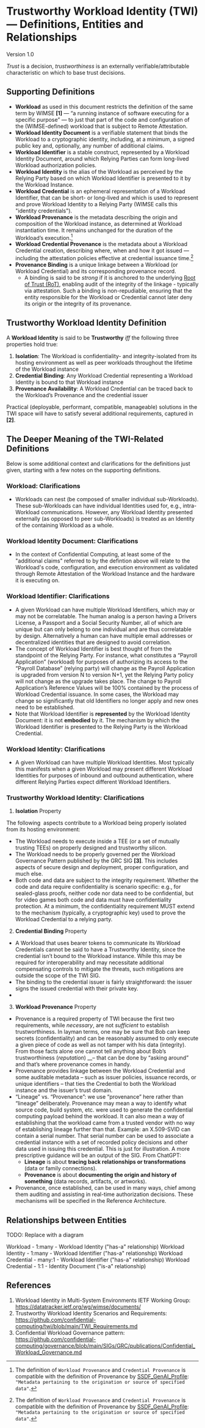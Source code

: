 # Trustworthy Workload Identity (TWI) — Definitions, Entities and Relationships
Version 1.0

_Trust_ is a decision, _trustworthiness_ is an externally verifiable/attributable characteristic on which to base trust decisions.

## Supporting Definitions
- **Workload** as used in this document restricts the definition of the same term by WIMSE **\[1]** — “a running instance of software executing for a specific purpose” — to just that part of the code and configuration of the (WIMSE-defined) workload that is subject to Remote Attestation.
- **Workload Identity Document** is a verifiable statement that binds the Workload to a cryptographic identity, including, at a minimum, a signed public key and, optionally, any number of additional claims.
- **Workload Identifier** is a stable construct, represented by a Workload Identity Document, around which Relying Parties can form long-lived Workload authorization policies.
- **Workload Identity** is the alias of the Workload as perceived by the Relying Party based on which Workload Identifier is presented to it by the Workload Instance.
- **Workload Credential** is an ephemeral representation of a Workload Identifier, that can be short- or long-lived and which is used to represent and prove Workload Identity to a Relying Party (WIMSE calls this "identity credentials").
- **Workload Provenance** is the metadata describing the origin and composition of the Workload instance, as determined at Workload instantiation time. It remains unchanged for the duration of the Workload’s execution.[^SSDF-COMPAT-NOTE]
- **Workload Credential Provenance** is the metadata about a Workload Credential creation, describing where, when and how it got issued — including the attestation policies effective at credential issuance time.[^SSDF-COMPAT-NOTE]
- **Provenance Binding** is a unique linkage between a Workload (or Workload Credential) and its corresponding provenance record.
  - A binding is said to be *strong* if it is anchored to the underlying [Root of Trust (RoT)](https://csrc.nist.gov/glossary/term/roots_of_trust), enabling audit of the integrity of the linkage - typically via attestation. 
    Such a binding is non-repudiable, ensuring that the entity responsible for the Workload or Credential cannot later deny its origin or the integrity of its provenance.

[^SSDF-COMPAT-NOTE]:  The definition of `Workload Provenance` and `Credential Provenance` is compatible with the definition of Provenance by [SSDF_GenAI_Profile](https://doi.org/10.6028/NIST.SP.800-218A): `"Metadata pertaining to the origination or source of specified data"`.

## Trustworthy Workload Identity Definition
A **Workload Identity** is said to be **Trustworthy** _iff_ the following three properties hold true:

1. **Isolation**: The Workload is confidentiality- and integrity-isolated from its hosting environment as well as peer workloads throughout the lifetime of the Workload instance
2. **Credential Binding**: Any Workload Credential representing a Workload Identity is bound to that Workload instance
3. **Provenance Availability**: A Workload Credential can be traced back to the Workload’s Provenance and the credential issuer

Practical (deployable, performant, compatible, manageable) solutions in the TWI space will have to satisfy several additional requirements, captured in **\[2]**.

## The Deeper Meaning of the TWI-Related Definitions
Below is some additional context and clarifications for the definitions just given, starting with a few notes on the supporting definitions.

### Workload: Clarifications
- Workloads can nest (be composed of smaller individual sub-Workloads). These sub-Workloads can have individual Identities used for, e.g., intra-Workload communications. However, any Workload Identity presented externally (as opposed to peer sub-Workloads) is treated as an Identity of the containing Workload as a whole.

### Workload Identity Document: Clarifications
- In the context of Confidential Computing, at least some of the "additional claims" referred to by the defintion above will relate to the Workload's code, configuration, and execution environment as validated through Remote Attestation of the Workload Instance and the hardware it is executing on.

### Workload Identifier: Clarifications
- A given Workload can have multiple Workload Identifiers, which may or may not be correlatable. The human analog is a person having a Drivers License, a Passport and a Social Security Number, all of which are unique but can only belong to one individual and are thus correlatable by design. Alternatively a human can have multiple email addresses or decentralized identities that are designed to avoid correlation.
- The concept of Workload Identifier is best thought of from the standpoint of the Relying Party. For instance, what constitutes a “Payroll Application” (workload) for purposes of authorizing its access to the “Payroll Database” (relying party) will change as the Payroll Application is upgraded from version N to version N+1, yet the Relying Party policy will not change as the upgrade takes place. The change to Payroll Application’s Reference Values will be 100% contained by the process of Workload Credential issuance. In some cases, the Workload may change so significantly that old Identifiers no longer apply and new ones need to be established.
- Note that Workload Identifier is __represented__ by the Workload Identity Document: it is not __embodied__ by it. The mechanism by which the Workload Identifier is presented to the Relying Party is the Workload Credential.

### Workload Identity: Clarifications
- A given Workload can have multiple Workload Identities. Most typically this manifests when a given Workload may present different Workload Identities for purposes of inbound and outbound authentication, where different Relying Parties expect different Workload Identifiers.

### Trustworthy Workload Identity: Clarifications

1. **Isolation** Property

The following  aspects contribute to a Workload being properly isolated from its hosting environment:
- The Workload needs to execute inside a TEE (or a set of mutually trusting TEEs) on properly designed and trustworthy silicon.
- The Workload needs to be properly governed per the Workload Governance Pattern published by the GRC SIG **\[3]**. This includes aspects of secure design and deployment, proper configuration, and much else.
- Both code and data are subject to the integrity requirement. Whether the code and data require confidentiality is scenario specific: e.g., for sealed-glass proofs, neither code nor data need to be confidential, but for video games both code and data must have confidentiality protection. At a minimum, the confidentiality requirement MUST extend to the mechanism (typically, a cryptographic key) used to prove the Workload Credential to a relying party.

2. **Credential Binding** Property
- A Workload that uses bearer tokens to communicate its Workload Credentials cannot be said to have a Trustworthy Identity, since the credential isn’t bound to the Workload instance. While this may be required for interoperability and may necessitate additional compensating controls to mitigate the threats, such mitigations are outside the scope of the TWI SIG.
- The binding to the credential issuer is fairly straightforward: the issuer signs the issued credential with their private key.
- 
3. **Workload Provenance** Property
- Provenance is a required property of TWI because the first two requirements, while _necessary_, are not _sufficient_ to establish trustworthiness. In layman terms, one may be sure that Bob can keep secrets (confidentiality) and can be reasonably assumed to only execute a given piece of code as well as not tamper with his data (integrity). From those facts alone one cannot tell anything about Bob’s trustworthiness (_reputation_) __– that can be done by “asking around” and that’s where provenance comes in handy.
- Provenance provides linkage between the Workload Credential and some auditable metadata – such as issuer policies, issuance records, or unique identifiers – that ties the Credential to both the Workload instance and the issuer’s trust domain.
- “Lineage” vs. “Provenance”: we use “provenance” here rather than “lineage” deliberately. Provenance may mean a way to identify what source code, build system, etc. were used to generate the confidential computing payload behind the workload. It can also mean a way of establishing that the workload came from a trusted vendor with no way of establishing lineage further than that. Example: an X.509-SVID can contain a serial number. That serial number can be used to associate a credential instance with a set of recorded policy decisions and other data used in issuing this credential. This is just for illustration. A more prescriptive guidance will be an output of the SIG. From ChatGPT:
  - **Lineage** is about **tracing back relationships or transformations** (data or family connections).
  - **Provenance** is about **documenting the origin and history of something** (data records, artifacts, or artworks).
- Provenance, once established, can be used in many ways, chief among them auditing and assisting in real-time authorization decisions. These mechanisms will be specified in the Reference Architecture.

## Relationships between Entities

TODO: Replace with a diagram

Workload - 1:many - Workload Identity ("has-a" relationship)
Workload Identity - 1:many - Workload Identifier ("has-a" relationship)
Workload Credential - many:1 - Workload Identifier ("has-a" relationship)
Workload Credential - 1:1 - Identity Document ("is-a" relationship)

## References
1. Workload Identity in Multi-System Environments IETF Working Group: <https://datatracker.ietf.org/wg/wimse/documents/>
2. Trustworthy Workload Identity Scenarios and Requirements: <https://github.com/confidential-computing/twi/blob/main/TWI_Requirements.md>
3. Confidential Workload Governance pattern: <https://github.com/confidential-computing/governance/blob/main/SIGs/GRC/publications/Confidential_Workload_Governance.md>
